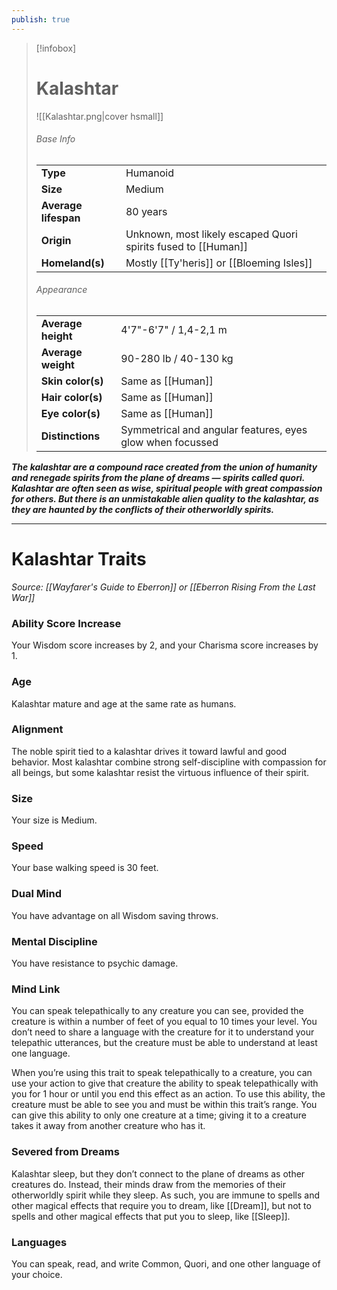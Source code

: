 ```yaml
---
publish: true
---
```

> [!infobox]
> # Kalashtar
> ![[Kalashtar.png|cover hsmall]]
> ###### Base Info
> | | |  
> |---|---|  
> | **Type** | Humanoid |
> | **Size** | Medium |
> | **Average lifespan** | 80 years |
> | **Origin** | Unknown, most likely escaped Quori spirits fused to [[Human]] |
> | **Homeland(s)** | Mostly [[Ty'heris]] or [[Bloeming Isles]] |
> ###### Appearance
> | | |  
> |---|---|  
> | **Average height** | 4'7"-6'7" / 1,4-2,1 m |
> | **Average weight** | 90-280 lb / 40-130 kg |
> | **Skin color(s)** | Same as [[Human]] |
> | **Hair color(s)** | Same as [[Human]] |
> | **Eye color(s)** | Same as [[Human]] |
> | **Distinctions** | Symmetrical and angular features, eyes glow when focussed |

***The kalashtar are a compound race created from the union of humanity and renegade spirits from the plane of dreams — spirits called quori. Kalashtar are often seen as wise, spiritual people with great compassion for others. But there is an unmistakable alien quality to the kalashtar, as they are haunted by the conflicts of their otherworldly spirits.***
***
# Kalashtar Traits
*Source: [[Wayfarer's Guide to Eberron]] or [[Eberron Rising From the Last War]]*
### Ability Score Increase
Your Wisdom score increases by 2, and your Charisma score increases by 1.
### Age
Kalashtar mature and age at the same rate as humans.
### Alignment
The noble spirit tied to a kalashtar drives it toward lawful and good behavior. Most kalashtar combine strong self-discipline with compassion for all beings, but some kalashtar resist the virtuous influence of their spirit.
### Size
Your size is Medium. 
### Speed
Your base walking speed is 30 feet.
### Dual Mind
You have advantage on all Wisdom saving throws.
### Mental Discipline
You have resistance to psychic damage.
### Mind Link
You can speak telepathically to any creature you can see, provided the creature is within a number of feet of you equal to 10 times your level. You don’t need to share a language with the creature for it to understand your telepathic utterances, but the creature must be able to understand at least one language.

When you’re using this trait to speak telepathically to a creature, you can use your action to give that creature the ability to speak telepathically with you for 1 hour or until you end this effect as an action. To use this ability, the creature must be able to see you and must be within this trait’s range. You can give this ability to only one creature at a time; giving it to a creature takes it away from another creature who has it.
### Severed from Dreams
Kalashtar sleep, but they don’t connect to the plane of dreams as other creatures do. Instead, their minds draw from the memories of their otherworldly spirit while they sleep. As such, you are immune to spells and other magical effects that require you to dream, like [[Dream]], but not to spells and other magical effects that put you to sleep, like [[Sleep]].
### Languages
You can speak, read, and write Common, Quori, and one other language of your choice.